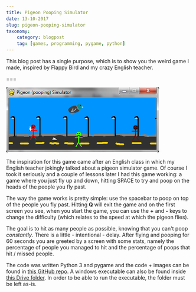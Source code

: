 ```yaml
---
title: Pigeon Pooping Simulator
date: 13-10-2017
slug: pigeon-pooping-simulator
taxonomy:
    category: blogpost
    tag: [games, programming, pygame, python]
---
```


This blog post has a single purpose, which is to show you the weird game I made, inspired by Flappy Bird and my crazy English teacher.

===

![Gameplay screenshot](simulator_screenshot.png)

The inspiration for this game came after an English class in which my English teacher jokingly talked about a pigeon simulator game. Of course I took it seriously and a couple
of lessons later I had this game working: a game where you just fly up and down, hitting SPACE to try and poop on the heads of the people you fly past.

The way the game works is pretty simple: use the spacebar to poop on top of the people you fly past. Hitting **Q** will exit the game and on the first screen you see, when you
start the game, you can use the **+** and **-** keys to change the difficulty (which relates to the speed at which the pigeon flies).

The goal is to hit as many people as possible, knowing that you can't poop _constantly_. There is a little - intentional - delay. After flying and pooping for 60 seconds
you are greeted by a screen with some stats, namely the percentage of people you managed to hit and the percentage of poops that hit / missed people.

The code was written Python 3 and pygame and the code + images can be found in [this GitHub repo](https://github.com/RojerGS/minigames/tree/master/pigeon-simulator). A windows executable can also be
found inside [this Drive folder](https://drive.google.com/open?id=0ByBeLS6ciLYVWElhc2dZdFc1Ykk). In order to be able to run the executable, the folder must be left as-is.